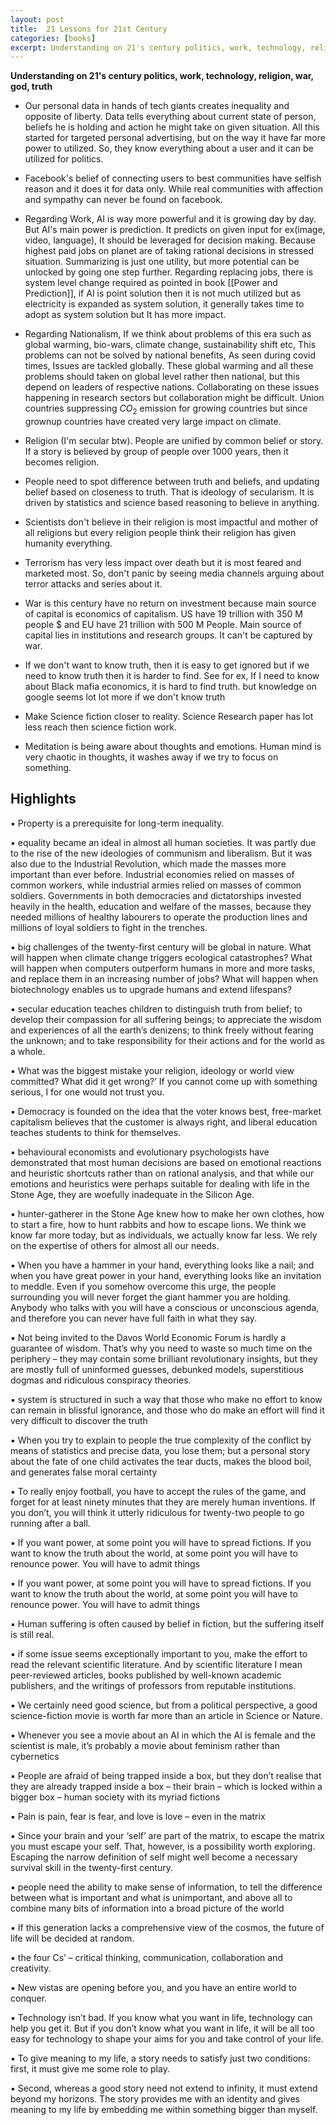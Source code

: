 ```yaml
---
layout: post
title:  21 Lessons for 21st Century
categories: [books]
excerpt: Understanding on 21's century politics, work, technology, religion, war, god, truth
---
```


**Understanding on 21's century politics, work, technology, religion, war, god, truth**

- Our personal data in hands of tech giants creates inequality and opposite of liberty. Data tells everything about current state of person, beliefs he is holding and action he might take on given situation. All this started for targeted personal advertising, but on the way it have far more power to utilized. So, they know everything about a user and it can be utilized for politics.

- Facebook's belief of connecting users to best communities have selfish reason and it does it for data only. While real communities with affection and sympathy can never be found on facebook. 

- Regarding Work, AI is way more powerful and it is growing day by day. But AI's main power is prediction. It predicts on given input for ex(image, video, language), It should be leveraged for decision making. Because highest paid jobs on planet are of taking rational decisions in stressed situation. Summarizing is just one utility, but more potential can be unlocked by going one step further. Regarding replacing jobs, there is system level change required as pointed in book [[Power and Prediction]], if AI is point solution then it is not much utilized but as electricity is expanded as system solution, it generally takes time to adopt as system solution but It has more impact. 

- Regarding Nationalism, If we think about problems of this era such as global warming, bio-wars, climate change, sustainability shift etc, This problems can not be solved by national benefits, As seen during covid times, Issues are tackled globally. These global warming and all these problems should taken on global level rather then national, but this depend on leaders of respective nations. Collaborating on these issues happening in research sectors but collaboration might be difficult. Union countries suppressing $CO_2$ emission for growing countries but since grownup countries have created very large impact on climate. 

- Religion (I'm secular btw). People are unified by common belief or story. If a story is believed by group of people over 1000 years, then it becomes religion. 

- People need to spot difference between truth and beliefs, and updating belief based on closeness to truth. That is ideology of secularism. It is driven by statistics and science based reasoning to believe in anything.  

- Scientists don't believe in their religion is most impactful and mother of all religions but every religion people think their religion has given humanity everything. 

- Terrorism has very less impact over death but it is most feared and marketed most. So, don't panic by seeing media channels arguing about terror attacks and series about it. 

- War is this century have no return on investment because main source of capital is economics of capitalism. US have 19 trillion with 350 M people $ and EU have 21 trillion with 500 M People. Main source of capital lies in institutions and research groups. It can't be captured by war. 

- If we don't want to know truth, then it is easy to get ignored but if we need to know truth then it is harder to find. See for ex, If I need to know about Black mafia economics, it is hard to find truth. but knowledge on google seems lot lot more if we don't know truth

- Make Science fiction closer to reality. Science Research paper has lot less reach then science fiction work. 

- Meditation is being aware about thoughts and emotions. Human mind is very chaotic in thoughts, it washes away if we try to focus on something. 

## Highlights

▪ Property is a prerequisite for long-term inequality.

▪ equality became an ideal in almost all human societies. It was partly due to the rise of the new ideologies of communism and liberalism. But it was also due to the Industrial Revolution, which made the masses more important than ever before. Industrial economies relied on masses of common workers, while industrial armies relied on masses of common soldiers. Governments in both democracies and dictatorships invested heavily in the health, education and welfare of the masses, because they needed millions of healthy labourers to operate the production lines and millions of loyal soldiers to fight in the trenches.

▪ big challenges of the twenty-first century will be global in nature. What will happen when climate change triggers ecological catastrophes? What will happen when computers outperform humans in more and more tasks, and replace them in an increasing number of jobs? What will happen when biotechnology enables us to upgrade humans and extend lifespans?

▪ secular education teaches children to distinguish truth from belief; to develop their compassion for all suffering beings; to appreciate the wisdom and experiences of all the earth’s denizens; to think freely without fearing the unknown; and to take responsibility for their actions and for the world as a whole.

▪ What was the biggest mistake your religion, ideology or world view committed? What did it get wrong?’ If you cannot come up with something serious, I for one would not trust you.

▪ Democracy is founded on the idea that the voter knows best, free-market capitalism believes that the customer is always right, and liberal education teaches students to think for themselves.

▪ behavioural economists and evolutionary psychologists have demonstrated that most human decisions are based on emotional reactions and heuristic shortcuts rather than on rational analysis, and that while our emotions and heuristics were perhaps suitable for dealing with life in the Stone Age, they are woefully inadequate in the Silicon Age.

▪ hunter-gatherer in the Stone Age knew how to make her own clothes, how to start a fire, how to hunt rabbits and how to escape lions. We think we know far more today, but as individuals, we actually know far less. We rely on the expertise of others for almost all our needs.

▪ When you have a hammer in your hand, everything looks like a nail; and when you have great power in your hand, everything looks like an invitation to meddle. Even if you somehow overcome this urge, the people surrounding you will never forget the giant hammer you are holding. Anybody who talks with you will have a conscious or unconscious agenda, and therefore you can never have full faith in what they say.

▪ Not being invited to the Davos World Economic Forum is hardly a guarantee of wisdom. That’s why you need to waste so much time on the periphery – they may contain some brilliant revolutionary insights, but they are mostly full of uninformed guesses, debunked models, superstitious dogmas and ridiculous conspiracy theories.

▪ system is structured in such a way that those who make no effort to know can remain in blissful ignorance, and those who do make an effort will find it very difficult to discover the truth

▪ When you try to explain to people the true complexity of the conflict by means of statistics and precise data, you lose them; but a personal story about the fate of one child activates the tear ducts, makes the blood boil, and generates false moral certainty

▪ To really enjoy football, you have to accept the rules of the game, and forget for at least ninety minutes that they are merely human inventions. If you don’t, you will think it utterly ridiculous for twenty-two people to go running after a ball.

▪ If you want power, at some point you will have to spread fictions. If you want to know the truth about the world, at some point you will have to renounce power. You will have to admit things

▪ If you want power, at some point you will have to spread fictions. If you want to know the truth about the world, at some point you will have to renounce power. You will have to admit things

▪ Human suffering is often caused by belief in fiction, but the suffering itself is still real.

▪ if some issue seems exceptionally important to you, make the effort to read the relevant scientific literature. And by scientific literature I mean peer-reviewed articles, books published by well-known academic publishers, and the writings of professors from reputable institutions.

▪ We certainly need good science, but from a political perspective, a good science-fiction movie is worth far more than an article in Science or Nature.

▪ Whenever you see a movie about an AI in which the AI is female and the scientist is male, it’s probably a movie about feminism rather than cybernetics

▪ People are afraid of being trapped inside a box, but they don’t realise that they are already trapped inside a box – their brain – which is locked within a bigger box – human society with its myriad fictions

▪ Pain is pain, fear is fear, and love is love – even in the matrix

▪ Since your brain and your ‘self’ are part of the matrix, to escape the matrix you must escape your self. That, however, is a possibility worth exploring. Escaping the narrow definition of self might well become a necessary survival skill in the twenty-first century.

▪ people need the ability to make sense of information, to tell the difference between what is important and what is unimportant, and above all to combine many bits of information into a broad picture of the world

▪ If this generation lacks a comprehensive view of the cosmos, the future of life will be decided at random.

▪ the four Cs’ – critical thinking, communication, collaboration and creativity.

▪ New vistas are opening before you, and you have an entire world to conquer.

▪ Technology isn’t bad. If you know what you want in life, technology can help you get it. But if you don’t know what you want in life, it will be all too easy for technology to shape your aims for you and take control of your life.

▪ To give meaning to my life, a story needs to satisfy just two conditions: first, it must give me some role to play.

▪ Second, whereas a good story need not extend to infinity, it must extend beyond my horizons. The story provides me with an identity and gives meaning to my life by embedding me within something bigger than myself.
